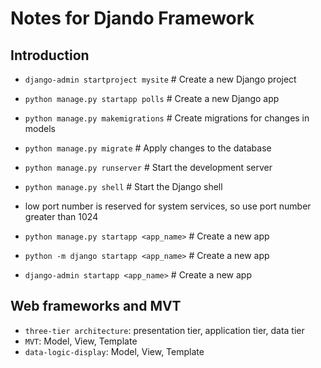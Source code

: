 # Notes for Djando Framework

## Introduction
- `django-admin startproject mysite` # Create a new Django project
- `python manage.py startapp polls` # Create a new Django app
- `python manage.py makemigrations` # Create migrations for changes in models
- `python manage.py migrate` # Apply changes to the database
- `python manage.py runserver` # Start the development server
- `python manage.py shell` # Start the Django shell
- low port number is reserved for system services, so use port number greater than 1024

- `python manage.py startapp <app_name>` # Create a new app
- `python -m django startapp <app_name>` # Create a new app
- `django-admin startapp <app_name>` # Create a new app

## Web frameworks and MVT
- `three-tier architecture`: presentation tier, application tier, data tier
- `MVT`: Model, View, Template
- `data-logic-display`: Model, View, Template
